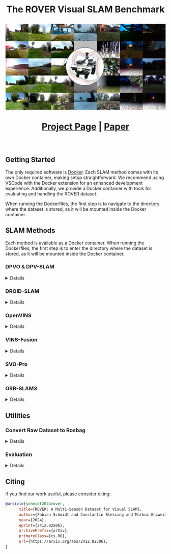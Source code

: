 <h1 align="center">
  The ROVER Visual SLAM Benchmark

  ![Cover Figure](assets/cover-figure.png)
  
  [Project Page](https://iis-esslingen.github.io/rover/) | [Paper](https://arxiv.org/pdf/2412.02506) 
</h1>

<br>

## Getting Started
The only required software is [Docker](https://www.docker.com/). Each SLAM method comes with its own Docker container, making setup straightforward. We recommend using VSCode with the Docker extension for an enhanced development experience. Additionally, we provide a Docker container with tools for evaluating and handling the ROVER dataset.

When running the Dockerfiles, the first step is to navigate to the directory where the dataset is stored, as it will be mounted inside the Docker container.

## SLAM Methods
Each method is available as a Docker container. When running the Dockerfiles, the first step is to enter the directory where the dataset is stored, as it will be mounted inside the Docker container.

### DPVO & DPV-SLAM

<details>

We are using [our fork](https://github.com/iis-esslingen/DPV-SLAM) of the official [DPVO / DPV-SLAM](https://github.com/princeton-vl/DPVO) implementation. 
  
**Note:** The container currently does not support visualization.

Example to run the application and evaluation:

```bash
python evaluate_rover \
    --base_data_path /garden_small/2023-08-18 \
    --ground_truth_path /garden_small/2023-08-18/ground_truth.txt \
    --output_path ./rover_trajectories \
    --cameras d435i t265 pi_cam \
    --trials 5
```

#### Parameters:

-  ```--base_data_path```: Specifies the base directory of the dataset sequence.
-  ```--ground_truth_path```: Path to the ground truth file for the selected dataset sequence.
-  ```output_path```: Directory where the resulting trajectories will be stored.
-  ```cameras```: List of cameras to be used for the evaluation. Choices: ```d435i```, ```t265```, or ```pi_cam```.
-  ```trials```: The number of trials to execute for the evaluation.

To enable Loop Closing for DPV-SLAM, add the argument: ```--opts LOOP_CLOSURE True```.

</details> 

### DROID-SLAM

<details>

We are using [our fork](https://github.com/iis-esslingen/DROID-SLAM) of the official [DROID-SLAM](https://github.com/princeton-vl/DROID-SLAM) implementation. 

Separate scripts are provided for each camera in the ```DROID-SLAM/evaluation_scripts``` folder, namely ```test_rover_d435i.py```, ```test_rover_pi-cam-02.py```, and ```test_rover_t265.py```.

Example to run the application and evaluation:

```bash
python evaluation_scripts/test_rover_d435i.py \
    --data_path /garden_small/2023-08-18 \
    --ground_truth_path /garden_small/2023-08-18/ground_truth.txt \
    --output_path ./rover_trajectories
```

#### Parameters:

-  ```--base_data_path```: Specifies the base directory of the dataset sequence.
-  ```--ground_truth_path```: Path to the ground truth file for the selected dataset sequence.
-  ```output_path```: Directory where the resulting trajectories will be stored.

To test DROID-SLAM in RGBD mode (Camera D435i), add the flag ```--depth```, for Stereo mode (Camera T265) add ```--stereo```.

</details>

### OpenVINS

<details>

We are using [our fork](https://github.com/iis-esslingen/OpenVINS) of the official [OpenVINS](https://github.com/rpng/open_vins) implementation. 

To launch the application:

```bash
roslaunch ov_msckf <launch_file> \
    do_bag:=<do_bag> bag:=<bag> \
    do_save_traj:=<do_save_traj> \
    traj_file_name:=<traj_file_name>
```

#### Parameters:

- `launch_file`: Specifies the launch file to use. Choices include:
    - `"rover_mono-inertial_d435i_external.launch"`
    - `"rover_mono-inertial_d435i_internal.launch"`
    - `"rover_mono-inertial_pi-cam-02_external.launch"`
    - `"rover_mono-inertial_t265_external.launch"`
    - `"rover_mono-inertial_t265_internal.launch"`
    - `"rover_stereo-inertial_t265_external.launch"`
    - `"rover_stereo-inertial_t265_internal.launch"`

- `do_bag`: *(Optional)* Specifies whether to replay a bag. Set to either:
    - `"true"`: To replay a bag.
    - `"false"`: To not replay a bag.

- `bag`: *(Optional)* Specifies the path to the rosbag file.

- `do_save_traj`: *(Optional)* Specifies whether to save a predicted trajectory. Set to either:
    - `"true"`: To save the trajectory.
    - `"false"`: To not save the trajectory.

- `traj_file_name`: *(Optional)* Specifies the file path where the estimated trajectory should be saved.

</details>

### VINS-Fusion

<details>

We are using [our fork](https://github.com/iis-esslingen/VINS-Fusion) of the official [VINS-Fusion](https://github.com/HKUST-Aerial-Robotics/VINS-Fusion) implementation. 

To launch the application:

```bash
roslaunch vins <launch_file> \
    do_bag:=<do_bag> bag:=<bag> \
    do_save_traj:=<do_save_traj> \
    traj_file_name:=<traj_file_name> \
    do_lc:=<enable_loop_closing>
```

#### Parameters:

- `launch_file`: Specifies the launch file to use. Choices include:
    - `"rover_mono-inertial_d435i_external.launch"`
    - `"rover_mono-inertial_d435i_internal.launch"`
    - `"rover_mono-inertial_pi-cam-02_external.launch"`
    - `"rover_mono-inertial_t265_external.launch"`
    - `"rover_mono-inertial_t265_internal.launch"`
    - `"rover_stereo_t265.launch"`
    - `"rover_stereo-inertial_t265_external.launch"`
    - `"rover_stereo-inertial_t265_internal.launch"`

- `do_bag`: *(Optional)* Specifies whether to replay a bag. Set to either:
    - `"true"`: To replay a bag.
    - `"false"`: To not replay a bag.

- `bag`: *(Optional)* Specifies the path to the rosbag file.

- `do_save_traj`: *(Optional)* Specifies whether to save a predicted trajectory. Set to either:
    - `"true"`: To save the trajectory.
    - `"false"`: To not save the trajectory.

- `traj_file_name`: *(Optional)* Specifies the file path where the estimated trajectory should be saved.

- `do_lc`: *(Optional)* Specifies whether to enable loop closing. Set to either:
    - `"true"`: To enable loop closing.
    - `"false"`: To disable loop closing.

</details>

### SVO-Pro

<details>

We are using [our fork](https://github.com/iis-esslingen/SVO-Pro) of the official [SVO-Pro](https://github.com/uzh-rpg/rpg_svo_pro_open) implementation. 

To launch the application:

```bash
roslaunch svo_ros <launch_file> \
    do_bag:=<do_bag> bag:=<bag> \
    do_save_traj:=<do_save_traj> \
    traj_file_name:=<traj_file_name> \
    do_lc:=<enable_loop_closing>
```

#### Parameters:

- `launch_file`: Specifies the launch file to use. Choices include:
    - `"rover_mono_d435i.launch"`
    - `"rover_mono_pi-cam-02.launch"`
    - `"rover_mono_t265.launch"`
    - `"rover_mono-inertial_d435i_external.launch"`
    - `"rover_mono-inertial_d435i_internal.launch"`
    - `"rover_mono-inertial_pi-cam-02_external.launch"`
    - `"rover_mono-inertial_t265_external.launch"`
    - `"rover_mono-inertial_t265_internal.launch"`
    - `"rover_stereo_t265.launch"`
    - `"rover_stereo-inertial_t265_external.launch"`
    - `"rover_stereo-inertial_t265_internal.launch"`

- `do_bag`: *(Optional)* Specifies whether to replay a bag. Set to either:
    - `"true"`: To replay a bag.
    - `"false"`: To not replay a bag.

- `bag`: *(Optional)* Specifies the path to the rosbag file.

- `do_save_traj`: *(Optional)* Specifies whether to save a predicted trajectory. Set to either:
    - `"true"`: To save the trajectory.
    - `"false"`: To not save the trajectory.

- `traj_file_name`: *(Optional)* Specifies the file path where the estimated trajectory should be saved.

- `do_lc`: *(Optional)* Specifies whether to enable loop closing. Set to either:
    - `"true"`: To enable loop closing.
    - `"false"`: To disable loop closing.

</details>

### ORB-SLAM3

<details>

We are using [our fork](https://github.com/iis-esslingen/ORB-SLAM3) of the [ORB-SLAM3 ROS Wrapper](https://github.com/thien94/orb_slam3_ros) implementation. 

To launch the application:

```bash
roslaunch orb_slam3_ros <launch_file> \
    do_bag:=<do_bag> bag:=<bag> \
    do_save_traj:=<do_save_traj> \
    traj_file_name:=<traj_file_name> \
    do_lc:=<enable_loop_closing>
```

#### Parameters:

- `launch_file`: Specifies the launch file to use. Choices include:
    - `"rover_mono_d435i.launch"`
    - `"rover_mono_pi-cam-02.launch"`
    - `"rover_mono_t265.launch"`
    - `"rover_mono-inertial_d435i_external.launch"`
    - `"rover_mono-inertial_d435i_internal.launch"`
    - `"rover_mono-inertial_pi-cam-02_external.launch"`
    - `"rover_mono-inertial_t265_external.launch"`
    - `"rover_mono-inertial_t265_internal.launch"`
    - `"rover_stereo_t265.launch"`
    - `"rover_stereo-inertial_t265_external.launch"`
    - `"rover_stereo-inertial_t265_internal.launch"`

- `do_bag`: *(Optional)* Specifies whether to replay a bag. Set to either:
    - `"true"`: To replay a bag.
    - `"false"`: To not replay a bag.

- `bag`: *(Optional)* Specifies the path to the rosbag file.

- `do_save_traj`: *(Optional)* Specifies whether to save a predicted trajectory. Set to either:
    - `"true"`: To save the trajectory.
    - `"false"`: To not save the trajectory.

- `traj_file_name`: *(Optional)* Specifies the file path where the estimated trajectory should be saved.

- `do_lc`: *(Optional)* Specifies whether to enable loop closing. Set to either:
    - `"true"`: To enable loop closing.
    - `"false"`: To disable loop closing.
 
</details>

## Utilities

### Convert Raw Dataset to Rosbag

<details>

`raw_to_rosbag.py` is a Python script designed to convert raw sensor data into a ROS bag file. This tool is useful for working with robotics datasets, enabling streamlined integration with ROS-based tools and workflows.

The script supports various sensors and offers customization options through command-line arguments.

### Command Syntax

```bash
python raw_to_rosbag.py \
    --input_directory <input_directory> \
    --output_bag <output_bag> \
    --sensors <sensor_list> \
    [--imu_sync_strategy <imu_sync_strategy>]
```

| **Argument**            | **Type**      | **Required** | **Description**                                                                                                          |
|-------------------------|---------------|--------------|--------------------------------------------------------------------------------------------------------------------------|
| `input_directory`       | `str`         | Yes          | Path to the directory containing raw sensor data.                                                                         |
| `output_bag`            | `str`         | No           | Path to the output ROS bag file. Defaults to `<input_directory>/rosbag.bag`.                                              |
| `sensors`               | `list[str]`   | Yes          | List of sensors to include in the ROS bag. Choices are: `d435i`, `t265`, `pi_cam`, and `vn100`.                           |
| `imu_sync_strategy`     | `str`         | No           | IMU synchronization strategy. Choices are: `merge` (default), `downsampling`, or `upsampling`.                            |

The `--imu_sync_strategy` parameter defines how to synchronize IMU data from multiple sensors. The available options are:

- **merge (default)**: This strategy combines IMU data from multiple sources by fusing the accelerometer and gyrometer readings. It ensures that the data is aligned and integrated into a single stream.
  
- **downsampling**: This strategy reduces the frequency of IMU data to match the lowest rate among the available sensors. It can be useful when the sensors operate at different frequencies, and you want to ensure synchronization at a lower rate.

- **upsampling**: This strategy increases the frequency of IMU data to match the highest rate among the available sensors. It interpolates data to achieve a higher frequency, ensuring synchronization at the rate of the fastest sensor.

</details>

### Evaluation

<details>
  tbd.
</details>

## Citing
If you find our work useful, please consider citing:
```bibtex
@article{schmidt2024rover,
      title={ROVER: A Multi-Season Dataset for Visual SLAM}, 
      author={Fabian Schmidt and Constantin Blessing and Markus Enzweiler and Abhinav Valada},
      year={2024},
      eprint={2412.02506},
      archivePrefix={arXiv},
      primaryClass={cs.RO},
      url={https://arxiv.org/abs/2412.02506}, 
}
```
